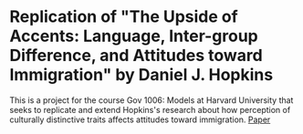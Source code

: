 # Replication of "The Upside of Accents: Language, Inter-group Difference, and Attitudes toward Immigration" by Daniel J. Hopkins

This is a project for the course Gov 1006: Models at Harvard University that seeks to replicate and extend Hopkins's research about how perception of culturally distinctive traits affects attitudes toward immigration. [Paper](https://www.cambridge.org/core/journals/british-journal-of-political-science/article/the-upside-of-accents-language-inter-group-difference-and-attitudes-toward-immigration/1257EDE239B29A2B927FFF7857A25CDC)
